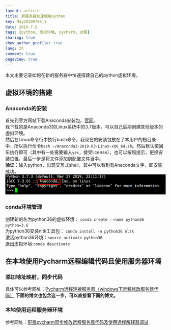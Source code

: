 ```yaml
---
layout: article
title: 新服务器快速使用python
key: May20190705_1
date: 2019-7-5
tags: [python, 虚拟环境, pycharm, 远程]
sharing: true
show_author_profile: true
lang: zh
comment: true
pageview: true
---
```


本文主要记录如何在新的服务器中快速搭建自己的python虚拟环境。
<!--more-->
## 虚拟环境的搭建
### Anaconda的安装
首先到官方网站下载Anaconda安装包。[官网](https://www.anaconda.com/distribution/)。<br>
我下载的是Anaconda3的Linux系统中的3.7版本。可以自己后期创建其他版本的虚拟环境。<br>
然后在Linux命令行中执行bash命令，我现在的安装包放在了本用户的根目录`~`中，所以执行命令`bash ~/Anaconda3-2019.03-Linux-x86_64.sh`。然后默认按回车执行即可（其中有一处需要输入`yes`，接受license），也可以按照提示，更换安装位置，最后一步是将文件添加到配置文件当中。<br>
<b>验证：</b>输入python，出现交互式shell，其中可以看到有Anaconda文字，即安装成功。<br>
![验证是否安装成功](/images/20190705170157.png)
### conda环境管理
创建新的名为python36的虚拟环境： `conda create --name python36 python=3.6`<br>
为python36安装nltk工具包： `conda install -n python36 nltk`<br>
激活python36环境：`source activate python36`<br>
退出虚拟环境:`conda deactivate`<br>

## 在本地使用Pycharm远程编辑代码且使用服务器环境
### 添加地址映射，同步代码
具体可以参考网址：[Pycharm远程连接服务器（windows下远程修改服务器代码）](https://blog.csdn.net/duankaifei/article/details/41898641)
<b>下面的博文也包含这一步，可以直接看下面的博文。</b><br>
### 本地使用远程服务器环境
参考网址：[配置pycharm同步修改远程服务器代码及使用远程解释器调试](https://www.jianshu.com/p/108d2b0cdc63)